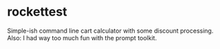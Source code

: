 # rockettest

Simple-ish command line cart calculator with some discount processing. Also: I had way too much fun with the prompt toolkit.

